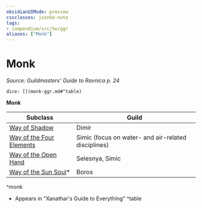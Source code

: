 ```yaml
---
obsidianUIMode: preview
cssclasses: json5e-note
tags:
- compendium/src/5e/ggr
aliases: ["Monk"]
---
```

# Monk
*Source: Guildmasters' Guide to Ravnica p. 24* 

`dice: [](monk-ggr.md#^table)`

**Monk**

| Subclass | Guild |
|----------|-------|
| [Way of Shadow](monk-way-of-shadow.md) | Dimir |
| [Way of the Four Elements](monk-way-of-the-four-elements.md) | Simic (focus on water- and air-related disciplines) |
| [Way of the Open Hand](monk-way-of-the-open-hand.md) | Selesnya, Simic |
| [Way of the Sun Soul](monk-way-of-the-sun-soul-xge.md)* | Boros |
^monk

* Appears in "Xanathar's Guide to Everything"
^table